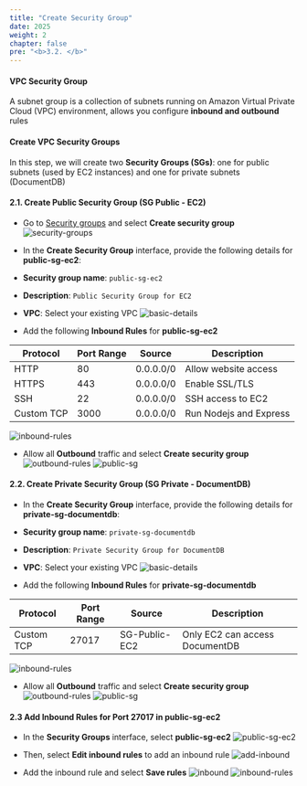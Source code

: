 ```yaml
---
title: "Create Security Group"
date: 2025
weight: 2
chapter: false
pre: "<b>3.2. </b>"
---
```


#### VPC Security Group

A subnet group is a collection of subnets running on Amazon Virtual Private Cloud (VPC) environment, allows you configure **inbound and outbound** rules

#### Create VPC Security Groups
In this step, we will create two **Security Groups (SGs)**: one for public subnets (used by EC2 instances) and one for private subnets (DocumentDB)

#### 2.1. Create Public Security Group (SG Public - EC2)

- Go to [Security
groups](https://ap-southeast-1.console.aws.amazon.com/vpcconsole/home?region=ap-southeast-1#SecurityGroups:) and select
**Create security group**
  ![security-groups](/images/3-create-vpc-instance/3.2-create-vpc-sg/public-sg.png)
- In the **Create Security Group** interface, provide the following details for **public-sg-ec2**:

- **Security group name**: `public-sg-ec2`
- **Description**: `Public Security Group for EC2`
- **VPC**: Select your existing VPC
  ![basic-details](/images/3-create-vpc-instance/3.2-create-vpc-sg/3.2.2.png)

- Add the following **Inbound Rules** for **public-sg-ec2**

| Protocol | Port Range | Source | Description |
| -------- | ---------- | ------ | ------------ |
| HTTP | 80 | 0.0.0.0/0 | Allow website access |
| HTTPS | 443 | 0.0.0.0/0 | Enable SSL/TLS |
| SSH | 22 | 0.0.0.0/0 | SSH access to EC2 |
| Custom TCP | 3000 | 0.0.0.0/0 | Run Nodejs and Express |


![inbound-rules](/images/3-create-vpc-instance/3.2-create-vpc-sg/3.2.3.png)

- Allow all **Outbound** traffic and select **Create security group**
![outbound-rules](/images/3-create-vpc-instance/3.2-create-vpc-sg/3.2.4.png)
![public-sg](/images/3-create-vpc-instance/3.2-create-vpc-sg/3.2.5.png)


#### 2.2. Create Private Security Group (SG Private - DocumentDB)

- In the **Create Security Group** interface, provide the following details for **private-sg-documentdb**:
- **Security group name**: `private-sg-documentdb`
- **Description**: `Private Security Group for DocumentDB`
- **VPC**: Select your existing VPC
  ![basic-details](/images/3-create-vpc-instance/3.2-create-vpc-sg/3.2.6.png)

- Add the following **Inbound Rules** for **private-sg-documentdb**

| Protocol | Port Range | Source | Description |
| ---------- | ---------- | ------------- | ------------------------------ |
| Custom TCP | 27017 | SG-Public-EC2 | Only EC2 can access DocumentDB |

![inbound-rules](/images/3-create-vpc-instance/3.2-create-vpc-sg/3.2.7.png)

- Allow all **Outbound** traffic and select **Create security group**
![outbound-rules](/images/3-create-vpc-instance/3.2-create-vpc-sg/3.2.4.png)
![public-sg](/images/3-create-vpc-instance/3.2-create-vpc-sg/3.2.9.png)



#### 2.3 Add **Inbound Rules** for Port 27017 in **public-sg-ec2**

- In the **Security Groups** interface, select **public-sg-ec2**
  ![public-sg-ec2](/images/3-create-vpc-instance/3.2-create-vpc-sg/3.2.10.png)

- Then, select **Edit inbound rules** to add an inbound rule
  ![add-inbound](/images/3-create-vpc-instance/3.2-create-vpc-sg/3.2.11.png)

- Add the inbound rule and select **Save rules**
  ![inbound](/images/3-create-vpc-instance/3.2-create-vpc-sg/3.2.12.png)
  ![inbound-rules](/images/3-create-vpc-instance/3.2-create-vpc-sg/3.2.13.png)

